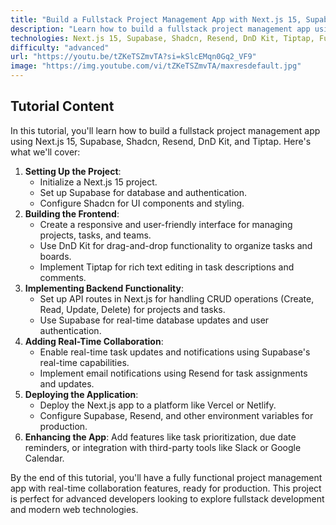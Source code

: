 ```yaml
---
title: "Build a Fullstack Project Management App with Next.js 15, Supabase, Shadcn, Resend, DnD Kit & Tiptap"
description: "Learn how to build a fullstack project management app using Next.js 15, Supabase, Shadcn, Resend, DnD Kit, and Tiptap. This tutorial covers task management, real-time collaboration, and advanced UI components."
technologies: Next.js 15, Supabase, Shadcn, Resend, DnD Kit, Tiptap, Fullstack Development
difficulty: "advanced"
url: "https://youtu.be/tZKeTSZmvTA?si=kSlcEMqn0Gq2_VF9"
image: "https://img.youtube.com/vi/tZKeTSZmvTA/maxresdefault.jpg"
---
```


## Tutorial Content

In this tutorial, you'll learn how to build a fullstack project management app using Next.js 15, Supabase, Shadcn, Resend, DnD Kit, and Tiptap. Here's what we'll cover:

1. **Setting Up the Project**:
   - Initialize a Next.js 15 project.
   - Set up Supabase for database and authentication.
   - Configure Shadcn for UI components and styling.
2. **Building the Frontend**:
   - Create a responsive and user-friendly interface for managing projects, tasks, and teams.
   - Use DnD Kit for drag-and-drop functionality to organize tasks and boards.
   - Implement Tiptap for rich text editing in task descriptions and comments.
3. **Implementing Backend Functionality**:
   - Set up API routes in Next.js for handling CRUD operations (Create, Read, Update, Delete) for projects and tasks.
   - Use Supabase for real-time database updates and user authentication.
4. **Adding Real-Time Collaboration**:
   - Enable real-time task updates and notifications using Supabase's real-time capabilities.
   - Implement email notifications using Resend for task assignments and updates.
5. **Deploying the Application**:
   - Deploy the Next.js app to a platform like Vercel or Netlify.
   - Configure Supabase, Resend, and other environment variables for production.
6. **Enhancing the App**: Add features like task prioritization, due date reminders, or integration with third-party tools like Slack or Google Calendar.

By the end of this tutorial, you'll have a fully functional project management app with real-time collaboration features, ready for production. This project is perfect for advanced developers looking to explore fullstack development and modern web technologies.